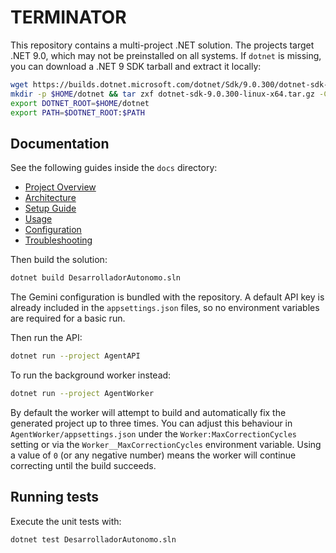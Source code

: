 # TERMINATOR

This repository contains a multi-project .NET solution. The projects target .NET 9.0, which may not be preinstalled on all systems. If `dotnet` is missing, you can download a .NET 9 SDK tarball and extract it locally:

```bash
wget https://builds.dotnet.microsoft.com/dotnet/Sdk/9.0.300/dotnet-sdk-9.0.300-linux-x64.tar.gz
mkdir -p $HOME/dotnet && tar zxf dotnet-sdk-9.0.300-linux-x64.tar.gz -C $HOME/dotnet
export DOTNET_ROOT=$HOME/dotnet
export PATH=$DOTNET_ROOT:$PATH
```

## Documentation

See the following guides inside the `docs` directory:

- [Project Overview](docs/overview.md)
- [Architecture](docs/architecture.md)
- [Setup Guide](docs/setup.md)
- [Usage](docs/usage.md)
- [Configuration](docs/configuration.md)
- [Troubleshooting](docs/troubleshooting.md)

Then build the solution:

```bash
dotnet build DesarrolladorAutonomo.sln
```

The Gemini configuration is bundled with the repository. A default API key
is already included in the `appsettings.json` files, so no environment
variables are required for a basic run.

Then run the API:

```bash
dotnet run --project AgentAPI
```

To run the background worker instead:

```bash
dotnet run --project AgentWorker
```

By default the worker will attempt to build and automatically fix the generated
project up to three times. You can adjust this behaviour in `AgentWorker/appsettings.json`
under the `Worker:MaxCorrectionCycles` setting or via the `Worker__MaxCorrectionCycles`
environment variable. Using a value of `0` (or any negative number) means the
worker will continue correcting until the build succeeds.

## Running tests

Execute the unit tests with:

```bash
dotnet test DesarrolladorAutonomo.sln
```
